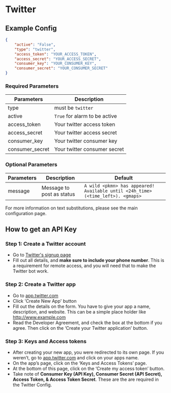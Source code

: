 # Twitter

## Example Config
```json
{
	"active": "False",
	"type": "twitter",
	"access_token": "YOUR_ACCESS_TOKEN",
	"access_secret": "YOUR_ACCESS_SECRET",
	"consumer_key": "YOUR_CONSUMER_KEY",
	"consumer_secret": "YOUR_CONSUMER_SECRET"
}
```

### Required Parameters

| Parameters     | Description                            |
| -------------- |----------------------------------------|
| type           | must be `twitter`                      |
| active         |`True` for alarm to be active           |
| access_token   | Your twitter access token              |
| access_secret  | Your twitter access secret             |
| consumer_key   | Your twitter consumer key              |
| consumer_secret| Your twitter consumer secret           |

### Optional Parameters
| Parameters     | Description                                       | Default                                       |
| -------------- |---------------------------------------------------|-----------------------------------------------|
| message        | Message to post as status                         | `A wild <pkmn> has appeared! Available until <24h_time> (<time_left>). <gmaps>`                      |
                                

For more information on text substitutions, please see the main configuration page.

## How to get an API Key

### Step 1: Create a Twitter account
* Go to [Twitter's signup page](https://twitter.com/signup)
* Fill out all details, and **make sure to include your phone number**. This is a requirement for remote access, and you will need that to make the Twitter bot work.

### Step 2: Create a Twitter app
* Go to [app.twitter.com](https://apps.twitter.com)
* Click 'Create New App' button
* Fill out the details on the form. You have to give your app a name, description, and website. This can be a simple place holder like http://www.example.com
* Read the Developer Agreement, and check the box at the bottom if you agree. Then click on the ‘Create your Twitter application’ button.

### Step 3: Keys and Access tokens
* After creating your new app, you were redirected to its own page. If you weren’t, go to [app.twitter.com](https://apps.twitter.com) and click on your apps name.
* On the app’s page, click on the ‘Keys and Access Tokens’ page.
* At the bottom of this page, click on the ‘Create my access token’ button.
* Take note of **Consumer Key (API Key), Consumer Secret (API Secret), Access Token, & Access Token Secret**. These are the are required in the Twitter Config.
